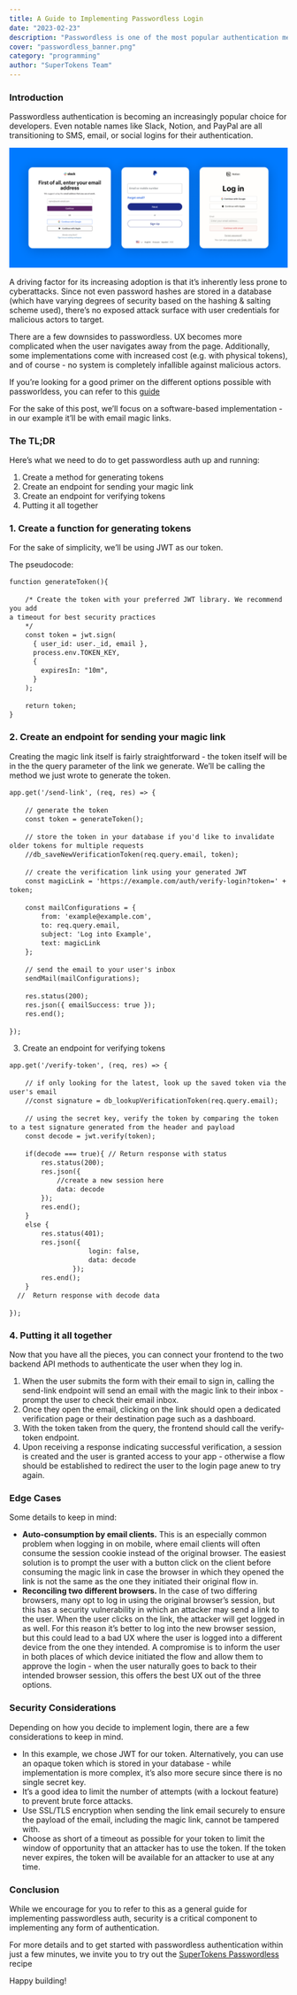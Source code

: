 ```yaml
---
title: A Guide to Implementing Passwordless Login
date: "2023-02-23"
description: "Passwordless is one of the most popular authentication methods"
cover: "passwordless_banner.png"
category: "programming"
author: "SuperTokens Team"
---
```


### Introduction

Passwordless authentication is becoming an increasingly popular choice for developers. Even notable names like Slack, Notion, and PayPal are all transitioning to SMS, email, or social logins for their authentication.

![Passwordless Login screens](./passwordless_login_screens.png)

A driving factor for its increasing adoption is that it’s inherently less prone to cyberattacks. Since not even password hashes are stored in a database (which have varying degrees of security based on the hashing & salting scheme used), there’s no exposed attack surface with user credentials for malicious actors to target.

There are a few downsides to passwordless. UX becomes more complicated when the user navigates away from the page. Additionally, some implementations come with increased cost (e.g. with physical tokens), and of course - no system is completely infallible against malicious actors.

If you’re looking for a good primer on the different options possible with passworldess, you can refer to this [guide](https://supertokens.com/blog/passwordless-for-product-managers)

For the sake of this post, we’ll focus on a software-based implementation - in our example it’ll be with email magic links.

### The TL;DR

Here’s what we need to do to get passwordless auth up and running:

1. Create a method for generating tokens
2. Create an endpoint for sending your magic link
3. Create an endpoint for verifying tokens
4. Putting it all together

### 1. Create a function for generating tokens

For the sake of simplicity, we’ll be using JWT as our token.

The pseudocode:

```tsx
function generateToken(){

	/* Create the token with your preferred JWT library. We recommend you add
a timeout for best security practices
	*/
	const token = jwt.sign(
      { user_id: user._id, email },
      process.env.TOKEN_KEY,
      {
        expiresIn: "10m",
      }
    );

	return token;
}
```

### 2. Create an endpoint for sending your magic link

Creating the magic link itself is fairly straightforward - the token itself will be in the the query parameter of the link we generate. We’ll be calling the method we just wrote to generate the token.

```tsx
app.get('/send-link', (req, res) => {

	// generate the token
	const token = generateToken();

	// store the token in your database if you'd like to invalidate older tokens for multiple requests
	//db_saveNewVerificationToken(req.query.email, token);

	// create the verification link using your generated JWT
	const magicLink = 'https://example.com/auth/verify-login?token=' + token;

	const mailConfigurations = {
		from: 'example@example.com',
		to: req.query.email,
		subject: 'Log into Example',
		text: magicLink
	};
	
	// send the email to your user's inbox
	sendMail(mailConfigurations);

	res.status(200);
	res.json({ emailSuccess: true });
	res.end();

});
```

3. Create an endpoint for verifying tokens

```tsx
app.get('/verify-token', (req, res) => {

	// if only looking for the latest, look up the saved token via the user's email
	//const signature = db_lookupVerificationToken(req.query.email);
	
	// using the secret key, verify the token by comparing the token to a test signature generated from the header and payload
	const decode = jwt.verify(token);
 
	if(decode === true){ // Return response with status
		res.status(200);
		res.json({
			//create a new session here
			data: decode
		});
		res.end();
	}
	else {
		res.status(401);
		res.json({
					login: false,
					data: decode
				});
		res.end();
	}
  //  Return response with decode data
	
});
```

### 4. Putting it all together

Now that you have all the pieces, you can connect your frontend to the two backend API methods to authenticate the user when they log in.

1. When the user submits the form with their email to sign in, calling the send-link endpoint will send an email with the magic link to their inbox - prompt the user to check their email inbox.
2. Once they open the email, clicking on the link should open a dedicated verification page or their destination page such as a dashboard.
3. With the token taken from the query, the frontend should call the verify-token endpoint.
4. Upon receiving a response indicating successful verification, a session is created and the user is granted access to your app - otherwise a flow should be established to redirect the user to the login page anew to try again.


### Edge Cases

Some details to keep in mind:

- **Auto-consumption by email clients.** This is an especially common problem when logging in on mobile, where email clients will often consume the session cookie instead of the original browser. The easiest solution is to prompt the user with a button click on the client before consuming the magic link in case the browser in which they opened the link is not the same as the one they initiated their original flow in.
- ******Reconciling two different browsers.****** In the case of two differing browsers, many opt to log in using the original browser’s session, but this has a security vulnerability in which an attacker may send a link to the user. When the user clicks on the link, the attacker will get logged in as well.
For this reason it’s better to log into the new browser session, but this could lead to a bad UX where the user is logged into a different device from the one they intended.
A compromise is to inform the user in both places of which device initiated the flow and allow them to approve the login - when the user naturally goes to back to their intended browser session, this offers the best UX out of the three options.

### Security Considerations

Depending on how you decide to implement login, there are a few considerations to keep in mind.

- In this example, we chose JWT for our token. Alternatively, you can use an opaque token which is stored in your database - while implementation is more complex, it’s also more secure since there is no single secret key.
- It’s a good idea to limit the number of attempts (with a lockout feature) to prevent brute force attacks.
- Use SSL/TLS encryption when sending the link email securely to ensure the payload of the email, including the magic link, cannot be tampered with.
- Choose as short of a timeout as possible for your token to limit the window of opportunity that an attacker has to use the token. If the token never expires, the token will be available for an attacker to use at any time.

### Conclusion

While we encourage for you to refer to this as a general guide for implementing passwordless auth, security is a critical component to implementing any form of authentication.

For more details and to get started with passwordless authentication within just a few minutes, we invite you to try out the [SuperTokens Passwordless](https://supertokens.com/docs/passwordless/introduction) recipe

Happy building!